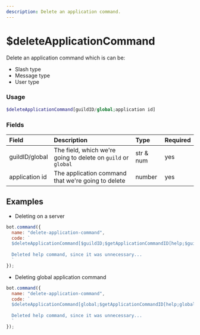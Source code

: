```yaml
---
description: Delete an application command.
---
```


# $deleteApplicationCommand

Delete an application command which is can be:
* Slash type
* Message type
* User type

### Usage

```php
$deleteApplicationCommand[guildID/global;application id]
```

### Fields

| Field | Description | Type | Required |
| :--- | :--- | :--- | :--- |
| guildID/global | The field, which we're going to delete on `guild` or `global` | str & num | yes |
| application id | The application command that we're going to delete | number | yes |

## Examples

* Deleting on a server

```javascript
bot.command({
  name: "delete-application-command",
  code: `
  $deleteApplicationCommand[$guildID;$getApplicationCommandID[help;$guildID]]
  
  Deleted help command, since it was unnecessary...
  `
});
```

* Deleting global application command

```javascript
bot.command({
  name: "delete-application-command",
  code: `
  $deleteApplicationCommand[global;$getApplicationCommandID[help;global]]
  
  Deleted help command, since it was unnecessary...
  `
});
```
